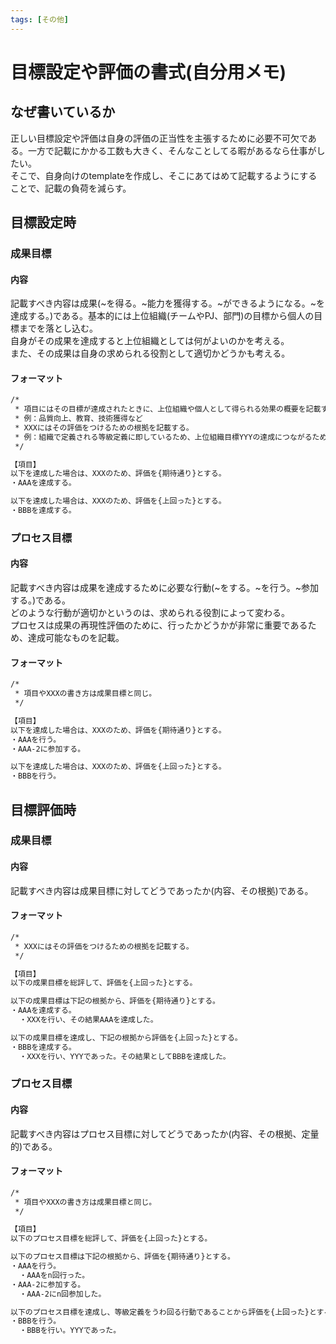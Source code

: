 ```yaml
---
tags: [その他]
---
```

# 目標設定や評価の書式(自分用メモ)

## なぜ書いているか

正しい目標設定や評価は自身の評価の正当性を主張するために必要不可欠である。一方で記載にかかる工数も大きく、そんなことしてる暇があるなら仕事がしたい。<br/>
そこで、自身向けのtemplateを作成し、そこにあてはめて記載するようにすることで、記載の負荷を減らす。

## 目標設定時

### 成果目標

#### 内容

記載すべき内容は成果(~を得る。~能力を獲得する。~ができるようになる。~を達成する。)である。基本的には上位組織(チームやPJ、部門)の目標から個人の目標までを落とし込む。<br/>
自身がその成果を達成すると上位組織としては何がよいのかを考える。<br/>
また、その成果は自身の求められる役割として適切かどうかも考える。

#### フォーマット

```txt
/* 
 * 項目にはその目標が達成されたときに、上位組織や個人として得られる効果の概要を記載する。
 * 例：品質向上、教育、技術獲得など
 * XXXにはその評価をつけるための根拠を記載する。
 * 例：組織で定義される等級定義に即しているため、上位組織目標YYYの達成につながるため、など
 */

【項目】
以下を達成した場合は、XXXのため、評価を{期待通り}とする。
・AAAを達成する。

以下を達成した場合は、XXXのため、評価を{上回った}とする。
・BBBを達成する。
```

### プロセス目標

#### 内容

記載すべき内容は成果を達成するために必要な行動(~をする。~を行う。~参加する。)である。<br/>
どのような行動が適切かというのは、求められる役割によって変わる。<br/>
プロセスは成果の再現性評価のために、行ったかどうかが非常に重要であるため、達成可能なものを記載。

#### フォーマット

```txt
/* 
 * 項目やXXXの書き方は成果目標と同じ。
 */

【項目】
以下を達成した場合は、XXXのため、評価を{期待通り}とする。
・AAAを行う。
・AAA-2に参加する。

以下を達成した場合は、XXXのため、評価を{上回った}とする。
・BBBを行う。
```

## 目標評価時

### 成果目標

#### 内容

記載すべき内容は成果目標に対してどうであったか(内容、その根拠)である。<br/>

#### フォーマット

```txt
/* 
 * XXXにはその評価をつけるための根拠を記載する。
 */

【項目】
以下の成果目標を総評して、評価を{上回った}とする。

以下の成果目標は下記の根拠から、評価を{期待通り}とする。
・AAAを達成する。
  ・XXXを行い、その結果AAAを達成した。

以下の成果目標を達成し、下記の根拠から評価を{上回った}とする。
・BBBを達成する。
  ・XXXを行い、YYYであった。その結果としてBBBを達成した。
```

### プロセス目標

#### 内容

記載すべき内容はプロセス目標に対してどうであったか(内容、その根拠、定量的)である。<br/>

#### フォーマット

```txt
/* 
 * 項目やXXXの書き方は成果目標と同じ。
 */

【項目】
以下のプロセス目標を総評して、評価を{上回った}とする。

以下のプロセス目標は下記の根拠から、評価を{期待通り}とする。
・AAAを行う。
  ・AAAをn回行った。
・AAA-2に参加する。
  ・AAA-2にn回参加した。

以下のプロセス目標を達成し、等級定義をうわ回る行動であることから評価を{上回った}とする。
・BBBを行う。
  ・BBBを行い。YYYであった。
```